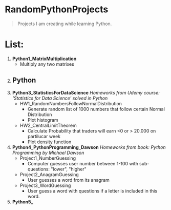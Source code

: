 # RandomPythonProjects
> Projects I am creating while learning Python.

# List:
1. **Python1_MatrixMultiplication**
    - Multiply any two matrixes
2. **Python**
    -
3. **Python3_StatisticsForDataScience**
    *Homeworks from Udemy course: 'Statistics for Data Science' solved in Python*
    - HW1_RandomNumbersFollowNormalDistribution
        - Generate random list of 1000 numbers that follow certain Normal Distribution
        - Plot histogram
    - HW2_CentralLimitTheorem
        - Calculate Probability that traders will earn <0 or > 20.000 on partilucar week
        - Plot density function
4. **Python4_PythonProgramming_Dawson**
    *Homeworks from book: Python Programming by Michael Dawson*
    - Project1_NumberGuessing
        - Computer guesses user number between 1-100 with sub-questions: "lower", "higher"
    - Project2_AnagramGuessing
        - User guesses a word from its anagram
    - Project3_WordGuessing
        - User guess a word with questions if a letter is included in this word.
5. **Python5_**
